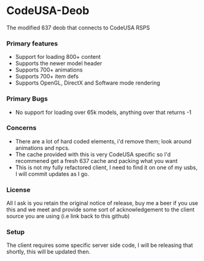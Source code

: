 # CodeUSA-Deob
The modified 637 deob that connects to CodeUSA RSPS


### Primary features
- Support for loading 800+ content
- Supports the newer model header
- Supports 700+ animations 
- Supports 700+ item defs
- Supports OpenGL, DirectX and Software mode rendering

### Primary Bugs
- No support for loading over 65k models, anything over that returns -1

### Concerns 
- There are a lot of hard coded elements, i'd remove them; look around animations and npcs.
- The cache provided with this is very CodeUSA specific so I'd recommened get a fresh 637 cache and packing what you want
- This is not my fully refactored client, I need to find it on one of my usbs, I will commit updates as I go. 


### License 

All I ask is you retain the original notice of release, buy me a beer if you use this and we meet and provide some sort of acknowledgement to the client source you are using (i.e link back to this github) 


### Setup 

The client requires some specific server side code, I will be releasing that shortly, this will be updated then.
